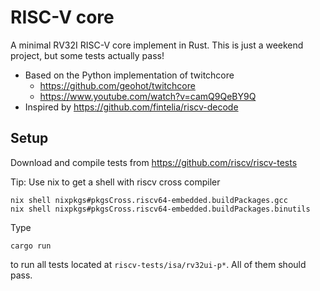 # RISC-V core

A minimal RV32I RISC-V core implement in Rust. This is just a weekend project, but some tests actually pass!

* Based on the Python implementation of twitchcore 
    * https://github.com/geohot/twitchcore
    * https://www.youtube.com/watch?v=camQ9QeBY9Q
* Inspired by https://github.com/fintelia/riscv-decode

## Setup

Download and compile tests from https://github.com/riscv/riscv-tests

Tip: Use nix to get a shell with riscv cross compiler
```
nix shell nixpkgs#pkgsCross.riscv64-embedded.buildPackages.gcc 
nix shell nixpkgs#pkgsCross.riscv64-embedded.buildPackages.binutils
```

Type 

```
cargo run
```

to run all tests located at `riscv-tests/isa/rv32ui-p*`. All of them should pass.
